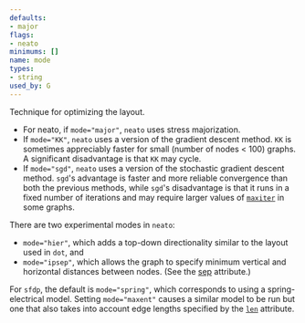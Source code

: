 ```yaml
---
defaults:
- major
flags:
- neato
minimums: []
name: mode
types:
- string
used_by: G
---
```

Technique for optimizing the layout.

* For neato, if `mode="major"`, `neato` uses stress majorization.
* If `mode="KK"`, `neato` uses a version of the gradient descent method.
  `KK` is sometimes appreciably faster for small (number of nodes < 100) graphs.
  A significant disadvantage is that `KK` may cycle.
* If `mode="sgd"`, `neato` uses a version of the stochastic gradient descent method.
  `sgd`'s advantage is faster and more reliable convergence than both the previous methods,
  while `sgd`'s disadvantage is that it runs in a fixed number of iterations and
  may require larger values of [`maxiter`](#d:maxiter) in some graphs.

There are two experimental modes in `neato`:

* `mode="hier"`, which adds a top-down directionality similar to the layout used in `dot`, and
* `mode="ipsep"`, which allows the graph to specify minimum vertical and horizontal distances between nodes.
(See the [sep](#d:sep) attribute.)

For `sfdp`, the default is `mode="spring"`, which corresponds to using a
spring-electrical model. Setting `mode="maxent"` causes a similar model
to be run but one that also takes into account edge lengths specified by the
[`len`](#d:len) attribute.
